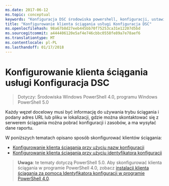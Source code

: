 ```yaml
---
ms.date: 2017-06-12
ms.topic: conceptual
keywords: "Konfiguracja DSC środowiska powershell, konfiguracji, ustawienia"
title: "Konfigurowanie klienta ściągania usługi Konfiguracja DSC"
ms.openlocfilehash: 98a67b8d27eeb445bb70f75253ca31e12207d5bd
ms.sourcegitcommit: a444406120e5af4e746cbbc0558fe89a7e78aef6
ms.translationtype: MT
ms.contentlocale: pl-PL
ms.lasthandoff: 01/17/2018
---
```

# <a name="setting-up-a-dsc-pull-client"></a>Konfigurowanie klienta ściągania usługi Konfiguracja DSC

> Dotyczy: Środowiska Windows PowerShell 4.0, programu Windows PowerShell 5.0

Każdy węzeł docelowy musi być informację do używania trybu ściągania i podany adres URL lub pliku w lokalizacji, gdzie można skontaktować się z serwerem ściągania można pobrać konfiguracji i zasobów, a ma wysyłać dane raportu.


W poniższych tematach opisano sposób skonfigurować klientów ściągania:

* [Konfigurowanie klienta ściągania przy użyciu nazw konfiguracji](pullClientConfigNames.md)
* [Konfigurowanie klienta ściągania przy użyciu identyfikatora konfiguracji](pullClientConfigID.md)

> **Uwaga**: te tematy dotyczą PowerShell 5.0. Aby skonfigurować klienta ściągania w programie PowerShell 4.0, zobacz [instalacji klienta ściągania za pomocą Identyfikatora konfiguracji w programie PowerShell 4.0](pullClientConfigID4.md).

